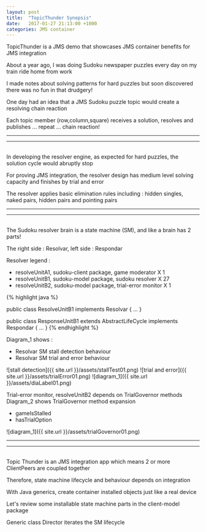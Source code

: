 ```yaml
---
layout: post
title:  "TopicThunder Synopsis"
date:   2017-01-27 21:13:00 +1000
categories: JMS container
---
```


TopicThunder is a JMS demo that showcases JMS container benefits for JMS integration

About a year ago, I was doing Sudoku newspaper puzzles every day on my train ride home from work

I made notes about solving patterns for hard puzzles but soon discovered there was no
fun in that drudgery! 

One day had an idea that a JMS Sudoku puzzle topic would create a resolving chain reaction

Each topic member (row,column,square) receives a solution, resolves and publishes ... repeat ... chain reaction!
<br/>

---
---
<br/> 
In developing the resolver engine, as expected for hard puzzles, the solution cycle would abruptly stop

For proving JMS integration, the resolver design has medium level solving capacity and finishes by trial and error

The resolver applies basic elimination rules including : hidden singles, naked pairs, hidden pairs and pointing pairs

---
---
<br/> 
The Sudoku resolver brain is a state machine (SM), and like a brain has 2 parts!

The right side : Resolvar, left side : Respondar

Resolver legend :
* resolveUnitA1, sudoku-client package, game moderator X 1
* resolveUnitB1, sudoku-model package, sudoku resolver X 27
* resolveUnitB2, sudoku-model package, trial-error monitor X 1

{% highlight java %}

public class ResolveUnitB1 implements Resolvar {
    ...
}

public class ResponseUnitB1 extends AbstractLifeCycle implements Respondar {
    ...
}
{% endhighlight %}

Diagram_1 shows :
* Resolvar SM stall detection behaviour
* Resolvar SM trial and error behaviour

![stall detection]({{ site.url }}/assets/stallTest01.png)
![trial and error]({{ site.url }}/assets/trialError01.png)
![diagram_1]({{ site.url }}/assets/diaLabel01.png)

Trial-error monitor, resolveUnitB2 depends on TrialGovernor methods  
Diagram_2 shows TrialGovernor method expansion
* gameIsStalled
* hasTrialOption

![diagram_1]({{ site.url }}/assets/trialGovernor01.png)

---
---
<br/> 
Topic Thunder is an JMS integration app which means 2 or more ClientPeers are coupled together

Therefore, state machine lifecycle and behaviour depends on integration

With Java generics, create container installed objects just like a real device

Let's review some installable state machine parts in the client-model package

Generic class Director iterates the SM lifecycle

